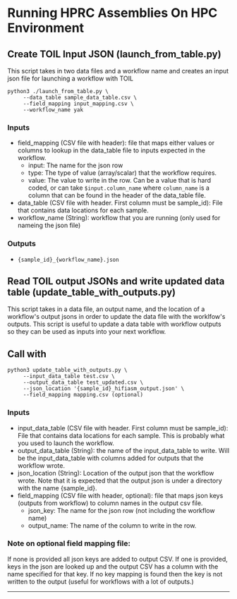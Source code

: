 # Running HPRC Assemblies On HPC Environment

## Create TOIL Input JSON (launch_from_table.py)

This script takes in two data files and a workflow name and creates an input json file for launching a workflow with TOIL
```
python3 ./launch_from_table.py \
     --data_table sample_data_table.csv \
     --field_mapping input_mapping.csv \
     --workflow_name yak
```

### Inputs
* field_mapping (CSV file with header): file that maps either values or columns to lookup in the data_table file to inputs expected in the workflow.
	* input: The name for the json row
	* type: The type of value (array/scalar) that the workflow requires.
	* value: The value to write in the row. Can be a value that is hard coded, or can take `$input.column_name` where `column_name` is a column that can be found in the header of the data_table file.
* data_table (CSV file with header. First column must be sample_id): File that contains data locations for each sample. 
* workflow_name (String): workflow that you are running (only used for nameing the json file)

### Outputs

* `{sample_id}_{workflow_name}.json`


## Read TOIL output JSONs and write updated data table (update_table_with_outputs.py)

This script takes in a data file, an output name, and the location of a workflow's output jsons in order to update the data file with the worklfow's outputs. This script is useful to update a data table with workflow outputs so they can be used as inputs into your next workflow.

## Call with 
```
python3 update_table_with_outputs.py \
     --input_data_table test.csv \
     --output_data_table test_updated.csv \
     --json_location '{sample_id}_hifiasm_output.json' \
     --field_mapping mapping.csv (optional)
```

### Inputs
* input_data_table (CSV file with header. First column must be sample_id): File that contains data locations for each sample. This is probably what you used to launch the workflow.
* output_data_table (String): the name of the input_data_table to write. Will be the input_data_table with columns added for outputs that the workflow wrote.
* json_location (String): Location of the output json that the workflow wrote. Note that it is expected that the output json is under a directory with the name {sample_id}.
* field_mapping (CSV file with header, optional): file that maps json keys (outputs from workflow) to column names in the output csv file.
	* json_key: The name for the json row (not including the workflow name)
	* output_name: The name of the column to write in the row.

### Note on optional field mapping file:

If none is provided all json keys are added to output CSV. If one is provided, keys in the json are looked up and the output CSV has a column with the name specified for that key. If no key mapping is found then the key is not written to the output (useful for workflows with a lot of outputs.)

------------------ 